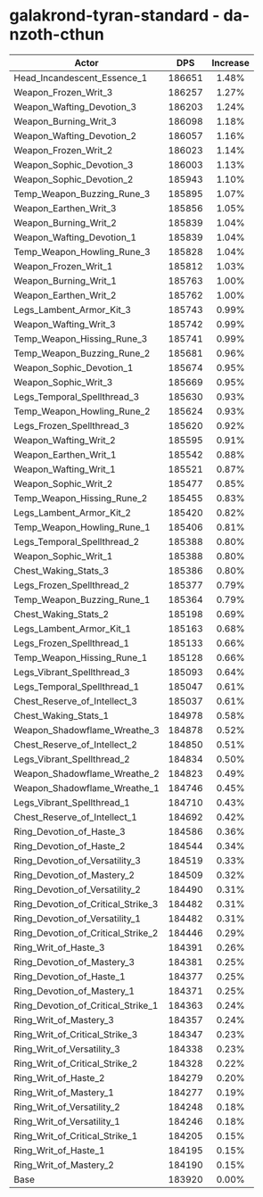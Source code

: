 # galakrond-tyran-standard - da-nzoth-cthun
| Actor | DPS | Increase |
|---|:---:|:---:|
|Head_Incandescent_Essence_1|186651|1.48%|
|Weapon_Frozen_Writ_3|186257|1.27%|
|Weapon_Wafting_Devotion_3|186203|1.24%|
|Weapon_Burning_Writ_3|186098|1.18%|
|Weapon_Wafting_Devotion_2|186057|1.16%|
|Weapon_Frozen_Writ_2|186023|1.14%|
|Weapon_Sophic_Devotion_3|186003|1.13%|
|Weapon_Sophic_Devotion_2|185943|1.10%|
|Temp_Weapon_Buzzing_Rune_3|185895|1.07%|
|Weapon_Earthen_Writ_3|185856|1.05%|
|Weapon_Burning_Writ_2|185839|1.04%|
|Weapon_Wafting_Devotion_1|185839|1.04%|
|Temp_Weapon_Howling_Rune_3|185828|1.04%|
|Weapon_Frozen_Writ_1|185812|1.03%|
|Weapon_Burning_Writ_1|185763|1.00%|
|Weapon_Earthen_Writ_2|185762|1.00%|
|Legs_Lambent_Armor_Kit_3|185743|0.99%|
|Weapon_Wafting_Writ_3|185742|0.99%|
|Temp_Weapon_Hissing_Rune_3|185741|0.99%|
|Temp_Weapon_Buzzing_Rune_2|185681|0.96%|
|Weapon_Sophic_Devotion_1|185674|0.95%|
|Weapon_Sophic_Writ_3|185669|0.95%|
|Legs_Temporal_Spellthread_3|185630|0.93%|
|Temp_Weapon_Howling_Rune_2|185624|0.93%|
|Legs_Frozen_Spellthread_3|185620|0.92%|
|Weapon_Wafting_Writ_2|185595|0.91%|
|Weapon_Earthen_Writ_1|185542|0.88%|
|Weapon_Wafting_Writ_1|185521|0.87%|
|Weapon_Sophic_Writ_2|185477|0.85%|
|Temp_Weapon_Hissing_Rune_2|185455|0.83%|
|Legs_Lambent_Armor_Kit_2|185420|0.82%|
|Temp_Weapon_Howling_Rune_1|185406|0.81%|
|Legs_Temporal_Spellthread_2|185388|0.80%|
|Weapon_Sophic_Writ_1|185388|0.80%|
|Chest_Waking_Stats_3|185386|0.80%|
|Legs_Frozen_Spellthread_2|185377|0.79%|
|Temp_Weapon_Buzzing_Rune_1|185364|0.79%|
|Chest_Waking_Stats_2|185198|0.69%|
|Legs_Lambent_Armor_Kit_1|185163|0.68%|
|Legs_Frozen_Spellthread_1|185133|0.66%|
|Temp_Weapon_Hissing_Rune_1|185128|0.66%|
|Legs_Vibrant_Spellthread_3|185093|0.64%|
|Legs_Temporal_Spellthread_1|185047|0.61%|
|Chest_Reserve_of_Intellect_3|185037|0.61%|
|Chest_Waking_Stats_1|184978|0.58%|
|Weapon_Shadowflame_Wreathe_3|184878|0.52%|
|Chest_Reserve_of_Intellect_2|184850|0.51%|
|Legs_Vibrant_Spellthread_2|184834|0.50%|
|Weapon_Shadowflame_Wreathe_2|184823|0.49%|
|Weapon_Shadowflame_Wreathe_1|184746|0.45%|
|Legs_Vibrant_Spellthread_1|184710|0.43%|
|Chest_Reserve_of_Intellect_1|184692|0.42%|
|Ring_Devotion_of_Haste_3|184586|0.36%|
|Ring_Devotion_of_Haste_2|184544|0.34%|
|Ring_Devotion_of_Versatility_3|184519|0.33%|
|Ring_Devotion_of_Mastery_2|184509|0.32%|
|Ring_Devotion_of_Versatility_2|184490|0.31%|
|Ring_Devotion_of_Critical_Strike_3|184482|0.31%|
|Ring_Devotion_of_Versatility_1|184482|0.31%|
|Ring_Devotion_of_Critical_Strike_2|184446|0.29%|
|Ring_Writ_of_Haste_3|184391|0.26%|
|Ring_Devotion_of_Mastery_3|184381|0.25%|
|Ring_Devotion_of_Haste_1|184377|0.25%|
|Ring_Devotion_of_Mastery_1|184371|0.25%|
|Ring_Devotion_of_Critical_Strike_1|184363|0.24%|
|Ring_Writ_of_Mastery_3|184357|0.24%|
|Ring_Writ_of_Critical_Strike_3|184347|0.23%|
|Ring_Writ_of_Versatility_3|184338|0.23%|
|Ring_Writ_of_Critical_Strike_2|184328|0.22%|
|Ring_Writ_of_Haste_2|184279|0.20%|
|Ring_Writ_of_Mastery_1|184277|0.19%|
|Ring_Writ_of_Versatility_2|184248|0.18%|
|Ring_Writ_of_Versatility_1|184246|0.18%|
|Ring_Writ_of_Critical_Strike_1|184205|0.15%|
|Ring_Writ_of_Haste_1|184195|0.15%|
|Ring_Writ_of_Mastery_2|184190|0.15%|
|Base|183920|0.00%|

